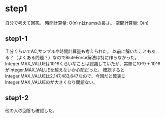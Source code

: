 # step1
自分で考えて回答。
時間計算量: O(n) nはnumsの長さ。
空間計算量: O(n) 

## step1-1
７分くらいでAC,サンプルや時間計算量も考えられた。
以前に解いたこともある？（よくある問題？）なのでBluteForce解法は特に作らなかった。
Integer.MAX_VALUEは10^9くらいなことは認識していたが、実際に10^9 + 10^9がInteger.MAX_VALUEを越えないか心配だった。
確認するとInteger.MAX_VALUEは2,147,483,647なので、今回だと確実にInteger.MAX_VALUEのが大きくなり問題ない。

## step1-2
他の人の回答も確認した。
